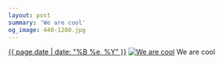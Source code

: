 ```yaml
---
layout: post
summary: 'We are cool'
og_image: 440-1280.jpg
---
```


<p>
  <time><a href="/440">{{ page.date | date: "%B %e, %Y" }}</a></time>
  <a href="/440"><img src="{{ site.assets_url }}/440-640.jpg" srcset="{{ site.assets_url }}/440-1280.jpg 1280w, {{ site.assets_url }}/440-960.jpg 960w, {{ site.assets_url }}/440-640.jpg 640w, {{ site.assets_url }}/440-320.jpg 320w" sizes="(min-width: 700px) 50vw, calc(100vw - 2rem)" alt="We are cool" /></a>
  <span>We are cool</span>
</p>
